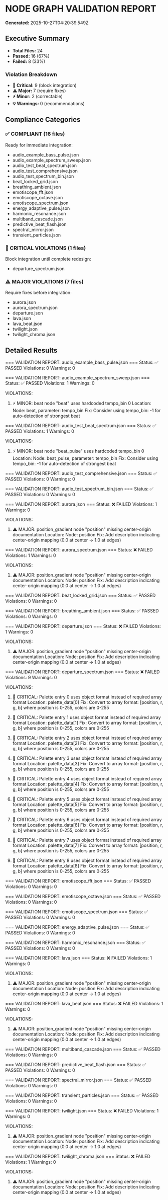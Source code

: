 # NODE GRAPH VALIDATION REPORT
**Generated:** 2025-10-27T04:20:39.549Z

## Executive Summary

- **Total Files:** 24
- **Passed:** 16 (67%)
- **Failed:** 8 (33%)

### Violation Breakdown
- **🚨 Critical:** 9 (block integration)
- **⚠️ Major:** 7 (require fixes)
- **⚡ Minor:** 2 (correctable)
- **💡 Warnings:** 0 (recommendations)

## Compliance Categories

### ✅ COMPLIANT (16 files)
Ready for immediate integration:
- audio_example_bass_pulse.json
- audio_example_spectrum_sweep.json
- audio_test_beat_spectrum.json
- audio_test_comprehensive.json
- audio_test_spectrum_bin.json
- beat_locked_grid.json
- breathing_ambient.json
- emotiscope_fft.json
- emotiscope_octave.json
- emotiscope_spectrum.json
- energy_adaptive_pulse.json
- harmonic_resonance.json
- multiband_cascade.json
- predictive_beat_flash.json
- spectral_mirror.json
- transient_particles.json

### 🚨 CRITICAL VIOLATIONS (1 files)
Block integration until complete redesign:
- departure_spectrum.json

### ⚠️ MAJOR VIOLATIONS (7 files)
Require fixes before integration:
- aurora.json
- aurora_spectrum.json
- departure.json
- lava.json
- lava_beat.json
- twilight.json
- twilight_chroma.json

## Detailed Results


=== VALIDATION REPORT: audio_example_bass_pulse.json ===
Status: ✅ PASSED
Violations: 0
Warnings: 0


=== VALIDATION REPORT: audio_example_spectrum_sweep.json ===
Status: ✅ PASSED
Violations: 1
Warnings: 0

VIOLATIONS:
1. ⚡ MINOR: beat node "beat" uses hardcoded tempo_bin 0
   Location: Node: beat, parameter: tempo_bin
   Fix: Consider using tempo_bin: -1 for auto-detection of strongest beat


=== VALIDATION REPORT: audio_test_beat_spectrum.json ===
Status: ✅ PASSED
Violations: 1
Warnings: 0

VIOLATIONS:
1. ⚡ MINOR: beat node "beat_pulse" uses hardcoded tempo_bin 0
   Location: Node: beat_pulse, parameter: tempo_bin
   Fix: Consider using tempo_bin: -1 for auto-detection of strongest beat


=== VALIDATION REPORT: audio_test_comprehensive.json ===
Status: ✅ PASSED
Violations: 0
Warnings: 0


=== VALIDATION REPORT: audio_test_spectrum_bin.json ===
Status: ✅ PASSED
Violations: 0
Warnings: 0


=== VALIDATION REPORT: aurora.json ===
Status: ❌ FAILED
Violations: 1
Warnings: 0

VIOLATIONS:
1. ⚠️ MAJOR: position_gradient node "position" missing center-origin documentation
   Location: Node: position
   Fix: Add description indicating center-origin mapping (0.0 at center → 1.0 at edges)


=== VALIDATION REPORT: aurora_spectrum.json ===
Status: ❌ FAILED
Violations: 1
Warnings: 0

VIOLATIONS:
1. ⚠️ MAJOR: position_gradient node "position" missing center-origin documentation
   Location: Node: position
   Fix: Add description indicating center-origin mapping (0.0 at center → 1.0 at edges)


=== VALIDATION REPORT: beat_locked_grid.json ===
Status: ✅ PASSED
Violations: 0
Warnings: 0


=== VALIDATION REPORT: breathing_ambient.json ===
Status: ✅ PASSED
Violations: 0
Warnings: 0


=== VALIDATION REPORT: departure.json ===
Status: ❌ FAILED
Violations: 1
Warnings: 0

VIOLATIONS:
1. ⚠️ MAJOR: position_gradient node "position" missing center-origin documentation
   Location: Node: position
   Fix: Add description indicating center-origin mapping (0.0 at center → 1.0 at edges)


=== VALIDATION REPORT: departure_spectrum.json ===
Status: ❌ FAILED
Violations: 9
Warnings: 0

VIOLATIONS:
1. 🚨 CRITICAL: Palette entry 0 uses object format instead of required array format
   Location: palette_data[0]
   Fix: Convert to array format: [position, r, g, b] where position is 0-255, colors are 0-255

2. 🚨 CRITICAL: Palette entry 1 uses object format instead of required array format
   Location: palette_data[1]
   Fix: Convert to array format: [position, r, g, b] where position is 0-255, colors are 0-255

3. 🚨 CRITICAL: Palette entry 2 uses object format instead of required array format
   Location: palette_data[2]
   Fix: Convert to array format: [position, r, g, b] where position is 0-255, colors are 0-255

4. 🚨 CRITICAL: Palette entry 3 uses object format instead of required array format
   Location: palette_data[3]
   Fix: Convert to array format: [position, r, g, b] where position is 0-255, colors are 0-255

5. 🚨 CRITICAL: Palette entry 4 uses object format instead of required array format
   Location: palette_data[4]
   Fix: Convert to array format: [position, r, g, b] where position is 0-255, colors are 0-255

6. 🚨 CRITICAL: Palette entry 5 uses object format instead of required array format
   Location: palette_data[5]
   Fix: Convert to array format: [position, r, g, b] where position is 0-255, colors are 0-255

7. 🚨 CRITICAL: Palette entry 6 uses object format instead of required array format
   Location: palette_data[6]
   Fix: Convert to array format: [position, r, g, b] where position is 0-255, colors are 0-255

8. 🚨 CRITICAL: Palette entry 7 uses object format instead of required array format
   Location: palette_data[7]
   Fix: Convert to array format: [position, r, g, b] where position is 0-255, colors are 0-255

9. 🚨 CRITICAL: Palette entry 8 uses object format instead of required array format
   Location: palette_data[8]
   Fix: Convert to array format: [position, r, g, b] where position is 0-255, colors are 0-255


=== VALIDATION REPORT: emotiscope_fft.json ===
Status: ✅ PASSED
Violations: 0
Warnings: 0


=== VALIDATION REPORT: emotiscope_octave.json ===
Status: ✅ PASSED
Violations: 0
Warnings: 0


=== VALIDATION REPORT: emotiscope_spectrum.json ===
Status: ✅ PASSED
Violations: 0
Warnings: 0


=== VALIDATION REPORT: energy_adaptive_pulse.json ===
Status: ✅ PASSED
Violations: 0
Warnings: 0


=== VALIDATION REPORT: harmonic_resonance.json ===
Status: ✅ PASSED
Violations: 0
Warnings: 0


=== VALIDATION REPORT: lava.json ===
Status: ❌ FAILED
Violations: 1
Warnings: 0

VIOLATIONS:
1. ⚠️ MAJOR: position_gradient node "position" missing center-origin documentation
   Location: Node: position
   Fix: Add description indicating center-origin mapping (0.0 at center → 1.0 at edges)


=== VALIDATION REPORT: lava_beat.json ===
Status: ❌ FAILED
Violations: 1
Warnings: 0

VIOLATIONS:
1. ⚠️ MAJOR: position_gradient node "position" missing center-origin documentation
   Location: Node: position
   Fix: Add description indicating center-origin mapping (0.0 at center → 1.0 at edges)


=== VALIDATION REPORT: multiband_cascade.json ===
Status: ✅ PASSED
Violations: 0
Warnings: 0


=== VALIDATION REPORT: predictive_beat_flash.json ===
Status: ✅ PASSED
Violations: 0
Warnings: 0


=== VALIDATION REPORT: spectral_mirror.json ===
Status: ✅ PASSED
Violations: 0
Warnings: 0


=== VALIDATION REPORT: transient_particles.json ===
Status: ✅ PASSED
Violations: 0
Warnings: 0


=== VALIDATION REPORT: twilight.json ===
Status: ❌ FAILED
Violations: 1
Warnings: 0

VIOLATIONS:
1. ⚠️ MAJOR: position_gradient node "position" missing center-origin documentation
   Location: Node: position
   Fix: Add description indicating center-origin mapping (0.0 at center → 1.0 at edges)


=== VALIDATION REPORT: twilight_chroma.json ===
Status: ❌ FAILED
Violations: 1
Warnings: 0

VIOLATIONS:
1. ⚠️ MAJOR: position_gradient node "position" missing center-origin documentation
   Location: Node: position
   Fix: Add description indicating center-origin mapping (0.0 at center → 1.0 at edges)

